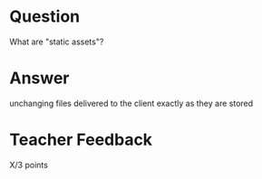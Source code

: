# Question

What are "static assets"?

# Answer

unchanging files delivered to the client exactly as they are stored

# Teacher Feedback

X/3 points
